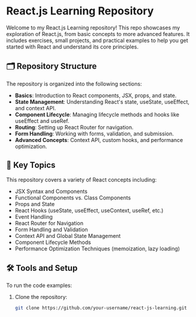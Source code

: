 # React.js Learning Repository

Welcome to my React.js Learning repository! This repo showcases my exploration of React.js, from basic concepts to more advanced features. It includes exercises, small projects, and practical examples to help you get started with React and understand its core principles.

## 🗂️ Repository Structure

The repository is organized into the following sections:

- **Basics**: Introduction to React components, JSX, props, and state.
- **State Management**: Understanding React's state, useState, useEffect, and context API.
- **Component Lifecycle**: Managing lifecycle methods and hooks like useEffect and useRef.
- **Routing**: Setting up React Router for navigation.
- **Form Handling**: Working with forms, validation, and submission.
- **Advanced Concepts**: Context API, custom hooks, and performance optimization.

## 🚀 Key Topics

This repository covers a variety of React concepts including:

- JSX Syntax and Components
- Functional Components vs. Class Components
- Props and State
- React Hooks (useState, useEffect, useContext, useRef, etc.)
- Event Handling
- React Router for Navigation
- Form Handling and Validation
- Context API and Global State Management
- Component Lifecycle Methods
- Performance Optimization Techniques (memoization, lazy loading)

## 🛠️ Tools and Setup

To run the code examples:

1. Clone the repository:
   ```bash
   git clone https://github.com/your-username/react-js-learning.git
